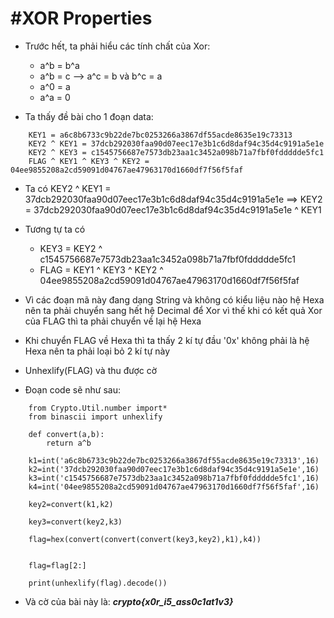 # **#XOR Properties**
-   Trước hết, ta phải hiểu các tính chất của Xor:
    +   a^b = b^a
    +   a^b = c --> a^c = b và b^c = a
    +   a^0 = a
    +   a^a = 0

-   Ta thấy đề bài cho 1 đoạn data:
```
    KEY1 = a6c8b6733c9b22de7bc0253266a3867df55acde8635e19c73313
    KEY2 ^ KEY1 = 37dcb292030faa90d07eec17e3b1c6d8daf94c35d4c9191a5e1e
    KEY2 ^ KEY3 = c1545756687e7573db23aa1c3452a098b71a7fbf0fddddde5fc1
    FLAG ^ KEY1 ^ KEY3 ^ KEY2 = 04ee9855208a2cd59091d04767ae47963170d1660df7f56f5faf
```
-   Ta có KEY2 ^ KEY1 = 37dcb292030faa90d07eec17e3b1c6d8daf94c35d4c9191a5e1e
==> KEY2 = 37dcb292030faa90d07eec17e3b1c6d8daf94c35d4c9191a5e1e ^ KEY1


-   Tương tự ta có 
    +   KEY3 = KEY2 ^ c1545756687e7573db23aa1c3452a098b71a7fbf0fddddde5fc1
    +   FLAG = KEY1 ^ KEY3 ^ KEY2 ^ 04ee9855208a2cd59091d04767ae47963170d1660df7f56f5faf

-   Vì các đoạn mã này đang dạng String và không có kiểu liệu nào hệ Hexa nên ta phải chuyển sang hết hệ Decimal để Xor vì thế khi có kết quả Xor của FLAG thì ta phải chuyển về lại hệ Hexa 

-   Khi chuyển FLAG về Hexa thì ta thấy 2 kí tự đầu '0x' không phải là hệ Hexa nên ta phải loại bỏ 2 kí tự này

-   Unhexlify(FLAG) và thu được cờ

-   Đoạn code sẽ như sau:
```
    from Crypto.Util.number import*
    from binascii import unhexlify

    def convert(a,b):
        return a^b

    k1=int('a6c8b6733c9b22de7bc0253266a3867df55acde8635e19c73313',16)
    k2=int('37dcb292030faa90d07eec17e3b1c6d8daf94c35d4c9191a5e1e',16)
    k3=int('c1545756687e7573db23aa1c3452a098b71a7fbf0fddddde5fc1',16)
    k4=int('04ee9855208a2cd59091d04767ae47963170d1660df7f56f5faf',16)

    key2=convert(k1,k2)

    key3=convert(key2,k3)

    flag=hex(convert(convert(convert(key3,key2),k1),k4))


    flag=flag[2:]

    print(unhexlify(flag).decode())

```

-   Và cờ của bài này là: ***crypto{x0r_i5_ass0c1at1v3}***
